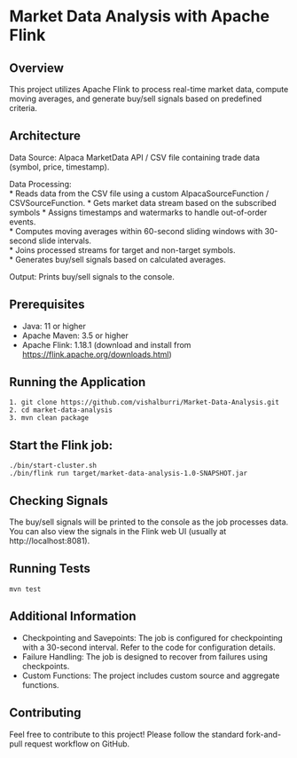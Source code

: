 # Market Data Analysis with Apache Flink

## Overview

This project utilizes Apache Flink to process real-time market data, compute moving averages, and generate buy/sell signals based on predefined criteria.

## Architecture

Data Source: Alpaca MarketData API / CSV file containing trade data (symbol, price, timestamp).

Data Processing:  
    * Reads data from the CSV file using a custom AlpacaSourceFunction / CSVSourceFunction.
    * Gets market data stream based on the subscribed symbols
    * Assigns timestamps and watermarks to handle out-of-order events.  
    * Computes moving averages within 60-second sliding windows with 30-second slide intervals.  
    * Joins processed streams for target and non-target symbols.  
    * Generates buy/sell signals based on calculated averages. 

Output: Prints buy/sell signals to the console.

## Prerequisites

* Java: 11 or higher
* Apache Maven: 3.5 or higher
* Apache Flink: 1.18.1 (download and install from https://flink.apache.org/downloads.html)

## Running the Application
    1. git clone https://github.com/vishalburri/Market-Data-Analysis.git
    2. cd market-data-analysis
    3. mvn clean package

## Start the Flink job:
    ./bin/start-cluster.sh
    ./bin/flink run target/market-data-analysis-1.0-SNAPSHOT.jar

## Checking Signals

The buy/sell signals will be printed to the console as the job processes data. You can also view the signals in the Flink web UI (usually at http://localhost:8081).

## Running Tests
    mvn test

## Additional Information

* Checkpointing and Savepoints: The job is configured for checkpointing with a 30-second interval. Refer to the code for configuration details.  
* Failure Handling: The job is designed to recover from failures using checkpoints.   
* Custom Functions: The project includes custom source and aggregate functions.

## Contributing

Feel free to contribute to this project! Please follow the standard fork-and-pull request workflow on GitHub.